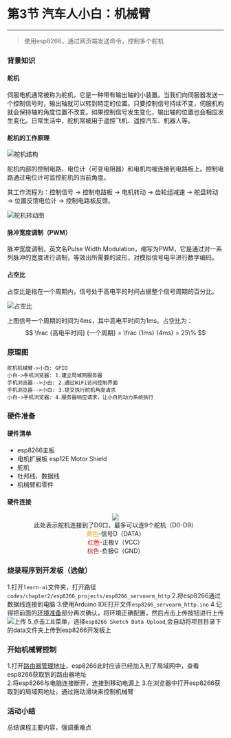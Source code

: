 # 第3节 汽车人小白：机械臂

---

>使用esp8266，通过网页端发送命令，控制多个舵机

### 背景知识

#### 舵机

伺服电机通常被称为舵机，它是一种带有输出轴的小装置。当我们向伺服器发送一个控制信号时，输出轴就可以转到特定的位置。只要控制信号持续不变，伺服机构就会保持轴的角度位置不改变。如果控制信号发生变化，输出轴的位置也会相应发生变化。日常生活中，舵机常被用于遥控飞机、遥控汽车、机器人等。

#### 舵机的工作原理

![舵机结构](https://md.hass.live/niji/2019-05-27-%E8%88%B5%E6%9C%BA%E6%8B%86%E8%A7%A3.jpg)

舵机内部的控制电路、电位计（可变电阻器）和电机均被连接到电路板上。控制电路通过电位计可监控舵机的当前角度。  

其工作流程为：控制信号 → 控制电路板 → 电机转动 → 齿轮组减速 → 舵盘转动 → 位置反馈电位计 → 控制电路板反馈。

![舵机转动图](https://md.hass.live/niji/2019-05-27-SERVO.gif)

#### 脉冲宽度调制（PWM）

脉冲宽度调制，英文名Pulse Width Modulation，缩写为PWM，它是通过对一系列脉冲的宽度进行调制，等效出所需要的波形，对模拟信号电平进行数字编码。

#### 占空比

占空比是指在一个周期内，信号处于高电平的时间占据整个信号周期的百分比。

![占空比](https://md.hass.live/niji/2019-05-27-Xnip2019-05-27_09-37-35.png)

上图信号一个周期的时间为4ms，其中高电平时间为1ms。占空比为：$$ \frac {高电平时间} {一个周期} = \frac {1ms} {4ms} = 25\% $$

### 原理图

``` sequence
舵机机械臂->小白: GPIO
小白->手机浏览器: 1.建立局域网服务器
手机浏览器-->小白: 2.通过WiFi访问控制界面
手机浏览器-->小白: 3.提交执行舵机角度请求
小白->手机浏览器: 4.服务器响应请求，让小白的动力系统执行
```

### 硬件准备

#### 硬件清单

- esp8266主板
- 电机扩展板 esp12E Motor Shield
- 舵机
- 杜邦线、数据线
- 机械臂和零件

#### 硬件连接

<center><img src=https://md.hass.live/Xnip2019-05-05_11-57-01.png?imageView2/0/interlace/1/q/46|imageslim></center>
<center>此处表示舵机连接到了D0口，最多可以连9个舵机（D0-D9）<br>
<font color=orange>黄色</font>-信号D（DATA）<br>
<font color=red>红色</font>-正极V（VCC）<br>
<font color=brown>棕色</font>-负极G（GND）<br>
</center>

### 烧录程序到开发板（选做）

1.打开`learn-ai`文件夹，打开路径`codes/chapter2/esp8266_projects/esp8266_servoarm_http`
2.将esp8266通过数据线连接到电脑
3.使用Arduino IDE打开文件`esp8266_servoarm_http.ino`
4.记得把前面的[环境准备](#setup-2)部分再次确认，将环境正确配置，然后点击上传按钮进行上传
![上传](https://md.hass.live/niji/2019-05-08-Xnip2019-05-08_10-15-02.png?imageView2/0/interlace/1/q/46|imageslim)
5.点击`工具`菜单，选择`esp8266 Sketch Data Upload`,会自动将项目目录下的data文件夹上传到esp8266开发板上

### 开始机械臂控制

1.打开[路由器管理地址](http://192.168.0.1)，esp8266此时应该已经加入到了局域网中，查看esp8266获取到的路由器地址  
2.将esp8266与电脑连接断开，连接到移动电源上
3.在浏览器中打开esp8266获取到的局域网地址，通过拖动滑块来控制机械臂

### 活动小结

总结课程主要内容，强调重难点
